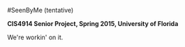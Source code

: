 #SeenByMe (tentative)

__CIS4914 Senior Project, Spring 2015, University of Florida__

We're workin' on it.
